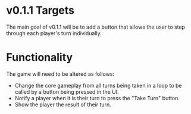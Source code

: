 v0.1.1 Targets
==============
The main goal of v0.1.1 will be to add a button that allows the user to step through each player's turn individually.

Functionality
=============
The game will need to be altered as follows:
- Change the core gameplay from all turns being taken in a loop to be called by a button being pressed in the UI.
- Notify a player when it is their turn to press the "Take Turn" button.
- Show the player the result of their turn.
